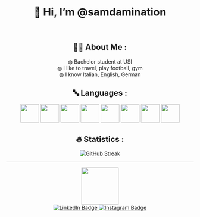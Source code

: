 <!-- START --->
<h1 align="center">👋 Hi, I’m @samdamination</h1>
</br>

<link rel="stylesheet" type='text/css' href="https://cdn.jsdelivr.net/gh/devicons/devicon@latest/devicon.min.css" />

<!-- ABOUT ME -->
<h2 align="center">
  👨‍💻 About Me :
</h2>
<div align="center">
<p>
  &#x25CD; Bachelor student at USI </br>
  &#x25CD;  I like to travel, play football, gym</br>
  &#x25CD; I know Italian, English, German </br>
</div>

<!--  PROGRAMMING LANGUAGES -->
<h2 align="center">
  &#128292; Languages :
</h2>
<div align="center">
<!-- for icons goto: https://devicon.dev -->
  <img src="https://cdn.jsdelivr.net/gh/devicons/devicon@latest/icons/java/java-original-wordmark.svg"  width="50px"/>
  <img src="https://cdn.jsdelivr.net/gh/devicons/devicon@latest/icons/python/python-original-wordmark.svg" width="50px" />
  <img src="https://cdn.jsdelivr.net/gh/devicons/devicon@latest/icons/html5/html5-plain-wordmark.svg" width="50px" />
  <img src="https://cdn.jsdelivr.net/gh/devicons/devicon@latest/icons/css3/css3-plain-wordmark.svg" width="50px" />
  <img src="https://cdn.jsdelivr.net/gh/devicons/devicon@latest/icons/javascript/javascript-original.svg" width="50px" />
  <img src="https://cdn.jsdelivr.net/gh/devicons/devicon@latest/icons/react/react-original-wordmark.svg" width="50px" />
  <img src="https://cdn.jsdelivr.net/gh/devicons/devicon@latest/icons/typescript/typescript-original.svg" width="50px" />
  <img src="https://cdn.jsdelivr.net/gh/devicons/devicon@latest/icons/c/c-original.svg" width="50px" />
          
</div>

<h2 align="center">
  &#128293; Statistics :
</h2>



<!-- STREAK STATS: goto http://github-readme-streak-stats.herokuapp.com/demo/ --->
<div align="center">
  <a href="https://git.io/streak-stats"><img src="http://github-readme-streak-stats.herokuapp.com?user=samdamination&theme=dark"       alt="GitHub Streak" /></a>
</div>
<!-- TOP LANGUAGE USAGE - NOT DONE 
[![Top Langs](https://github-readme-stats.vercel.app/api/top-langs/?username=samdamination&layout=compact&theme=vision-friendly-dark)](https://github.com/anuraghazra/github-readme-stats) -->


<hr>
<!-- GIF --->
<div id="header" align="center">
  <img src="https://media.giphy.com/media/v1.Y2lkPTc5MGI3NjExZTZud2Uybms4OWVybnU1dGF2bDdmZGl3djl0NnlnZDJzOXV6M2k1NiZlcD12MV9pbnRlcm5hbF9naWZfYnlfaWQmY3Q9Zw/JqmupuTVZYaQX5s094/giphy.gif" width="100"/>
</div>

<!-- views counter -->
<div align="center">
  <img src="https://komarev.com/ghpvc/?username=samdamination&style=flat-square&color=blue" alt=""/>
</div>
<!-- BADGES SOCIAL --->
<div id="badges" align="center">
  <a href="your-linkedin-URL">
    <img src="https://img.shields.io/badge/LinkedIn-blue?style=for-the-badge&logo=linkedin&logoColor=white" alt="LinkedIn Badge"/>
  </a>
  <!-- <a href="your-youtube-URL">
    <img src="https://img.shields.io/badge/YouTube-red?style=for-the-badge&logo=youtube&logoColor=white" alt="Youtube Badge"/>
  </a> --->
  <a href="your-twitter-URL">
    <img src="https://img.shields.io/badge/Instagram-E4405F?style=for-the-badge&logo=instagram&logoColor=white" alt="Instagram Badge"/>
  </a>
</div>



<!---
comments
--->
